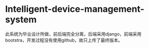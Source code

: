# Intelligent-device-management-system

此系统为毕业设计所做，前后端完全分离，后端采用django，前端采用bootstra，开发过程没有使用github，故只上传了最终版本。
